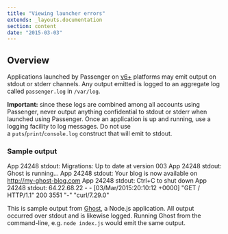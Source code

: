 ```yaml
---
title: "Viewing launcher errors"
extends: _layouts.documentation
section: content
date: "2015-03-03"
---
```


## Overview

Applications launched by Passenger on [v6+](/docs/platform/determining-platform-version/ "Determining platform version") platforms may emit output on stdout or stderr channels. Any output emitted is logged to an aggregate log called `passenger.log` in `/var/log`.

**Important:** since these logs are combined among all accounts using Passenger, never output anything confidential to stdout or stderr when launched using Passenger. Once an application is up and running, use a logging facility to log messages. Do not use a `puts`/`print`/`console.log` construct that will emit to stdout.

### Sample output

App 24248 stdout: Migrations: Up to date at version 003
App 24248 stdout: Ghost is running... 
App 24248 stdout: Your blog is now available on http://my-ghost-blog.com 
App 24248 stdout: Ctrl+C to shut down
App 24248 stdout: 64.22.68.22 - - \[03/Mar/2015:20:10:12 +0000\] "GET / HTTP/1.1" 200 3551 "-" "curl/7.29.0"

This is sample output from [Ghost](/docs/guides/installing-ghost/ "Installing Ghost"), a Node.js application. All output occurred over stdout and is likewise logged. Running Ghost from the command-line, e.g. `node index.js` would emit the same output.
